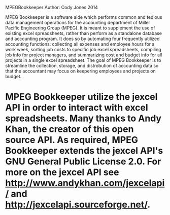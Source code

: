 MPEGBookkeeper
Author: Cody Jones 2014

MPEG Bookkeeper is a software aide which performs common and tedious data management
operations for the accounting department of Miller Pacific Engineering Group (MPEG). 
It is meant to supplement the use of existing excel spreadsheets, rather than perform 
as a standalone database and accounting program. It does so by automating four frequently
utilized accounting functions: collecting all expenses and employee hours for a work week,
sorting job costs to specific job excel spreadsheets, compiling job info for project 
managers, and summarizing cost and budget info for all projects in a single excel 
spreadsheet. The goal of MPEG Bookkeeper is to streamline the collection, storage, and
distrobution of accounting data so that the accountant may focus on keepering employees
and projects on budget.

MPEG Bookkeeper utilize the jexcel API in order to interact with excel spreadsheets. Many
thanks to Andy Khan, the creator of this open source API. As required, MPEG Bookkeeper
extends the jexcel API's GNU General Public License 2.0. For more on the jexcel API see
http://www.andykhan.com/jexcelapi/ and http://jexcelapi.sourceforge.net/.
==============
